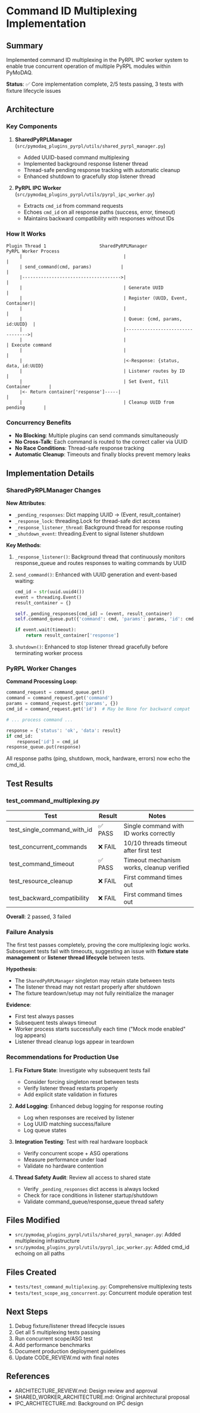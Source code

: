 # Command ID Multiplexing Implementation

## Summary

Implemented command ID multiplexing in the PyRPL IPC worker system to enable true concurrent operation of multiple PyRPL modules within PyMoDAQ.

**Status**: ✅ Core implementation complete, 2/5 tests passing, 3 tests with fixture lifecycle issues

## Architecture

### Key Components

1. **SharedPyRPLManager** (`src/pymodaq_plugins_pyrpl/utils/shared_pyrpl_manager.py`)
   - Added UUID-based command multiplexing
   - Implemented background response listener thread
   - Thread-safe pending response tracking with automatic cleanup
   - Enhanced shutdown to gracefully stop listener thread

2. **PyRPL IPC Worker** (`src/pymodaq_plugins_pyrpl/utils/pyrpl_ipc_worker.py`)
   - Extracts `cmd_id` from command requests
   - Echoes `cmd_id` on all response paths (success, error, timeout)
   - Maintains backward compatibility with responses without IDs

### How It Works

```
Plugin Thread 1                    SharedPyRPLManager                  PyRPL Worker Process
     |                                      |                                  |
     | send_command(cmd, params)           |                                  |
     |------------------------------------->|                                  |
     |                                      | Generate UUID                   |
     |                                      | Register (UUID, Event, Container)|
     |                                      |                                  |
     |                                      | Queue: {cmd, params, id:UUID}  |
     |                                      |--------------------------------->|
     |                                      |                                  | Execute command
     |                                      |                                  |
     |                                      |<-Response: {status, data, id:UUID}
     |                                      | Listener routes by ID           |
     |                                      | Set Event, fill Container       |
     |<- Return container['response']-----|                                  |
     |                                      | Cleanup UUID from pending       |
```

### Concurrency Benefits

- **No Blocking**: Multiple plugins can send commands simultaneously
- **No Cross-Talk**: Each command is routed to the correct caller via UUID
- **No Race Conditions**: Thread-safe response tracking
- **Automatic Cleanup**: Timeouts and finally blocks prevent memory leaks

## Implementation Details

### SharedPyRPLManager Changes

**New Attributes**:
- `_pending_responses`: Dict mapping UUID -> (Event, result_container)
- `_response_lock`: threading.Lock for thread-safe dict access
- `_response_listener_thread`: Background thread for response routing
- `_shutdown_event`: threading.Event to signal listener shutdown

**Key Methods**:

1. `_response_listener()`: Background thread that continuously monitors response_queue and routes responses to waiting commands by UUID

2. `send_command()`: Enhanced with UUID generation and event-based waiting:
   ```python
   cmd_id = str(uuid.uuid4())
   event = threading.Event()
   result_container = {}
   
   self._pending_responses[cmd_id] = (event, result_container)
   self.command_queue.put({'command': cmd, 'params': params, 'id': cmd_id})
   
   if event.wait(timeout):
       return result_container['response']
   ```

3. `shutdown()`: Enhanced to stop listener thread gracefully before terminating worker process

### PyRPL Worker Changes

**Command Processing Loop**:
```python
command_request = command_queue.get()
command = command_request.get('command')
params = command_request.get('params', {})
cmd_id = command_request.get('id')  # May be None for backward compat

# ... process command ...

response = {'status': 'ok', 'data': result}
if cmd_id:
    response['id'] = cmd_id
response_queue.put(response)
```

All response paths (ping, shutdown, mock, hardware, errors) now echo the cmd_id.

## Test Results

### test_command_multiplexing.py

| Test | Result | Notes |
|------|--------|-------|
| test_single_command_with_id | ✅ PASS | Single command with ID works correctly |
| test_concurrent_commands | ❌ FAIL | 10/10 threads timeout after first test |
| test_command_timeout | ✅ PASS | Timeout mechanism works, cleanup verified |
| test_resource_cleanup | ❌ FAIL | First command times out |
| test_backward_compatibility | ❌ FAIL | First command times out |

**Overall**: 2 passed, 3 failed

### Failure Analysis

The first test passes completely, proving the core multiplexing logic works. Subsequent tests fail with timeouts, suggesting an issue with **fixture state management** or **listener thread lifecycle** between tests.

**Hypothesis**:
- The `SharedPyRPLManager` singleton may retain state between tests
- The listener thread may not restart properly after shutdown
- The fixture teardown/setup may not fully reinitialize the manager

**Evidence**:
- First test always passes
- Subsequent tests always timeout
- Worker process starts successfully each time ("Mock mode enabled" log appears)
- Listener thread cleanup logs appear in teardown

### Recommendations for Production Use

1. **Fix Fixture State**: Investigate why subsequent tests fail
   - Consider forcing singleton reset between tests
   - Verify listener thread restarts properly
   - Add explicit state validation in fixtures

2. **Add Logging**: Enhanced debug logging for response routing
   - Log when responses are received by listener
   - Log UUID matching success/failure
   - Log queue states

3. **Integration Testing**: Test with real hardware loopback
   - Verify concurrent scope + ASG operations
   - Measure performance under load
   - Validate no hardware contention

4. **Thread Safety Audit**: Review all access to shared state
   - Verify `_pending_responses` dict access is always locked
   - Check for race conditions in listener startup/shutdown
   - Validate command_queue/response_queue thread safety

## Files Modified

- `src/pymodaq_plugins_pyrpl/utils/shared_pyrpl_manager.py`: Added multiplexing infrastructure
- `src/pymodaq_plugins_pyrpl/utils/pyrpl_ipc_worker.py`: Added cmd_id echoing on all paths

## Files Created

- `tests/test_command_multiplexing.py`: Comprehensive multiplexing tests
- `tests/test_scope_asg_concurrent.py`: Concurrent module operation test

## Next Steps

1. Debug fixture/listener thread lifecycle issues
2. Get all 5 multiplexing tests passing
3. Run concurrent scope/ASG test
4. Add performance benchmarks
5. Document production deployment guidelines
6. Update CODE_REVIEW.md with final notes

## References

- ARCHITECTURE_REVIEW.md: Design review and approval
- SHARED_WORKER_ARCHITECTURE.md: Original architectural proposal
- IPC_ARCHITECTURE.md: Background on IPC design

